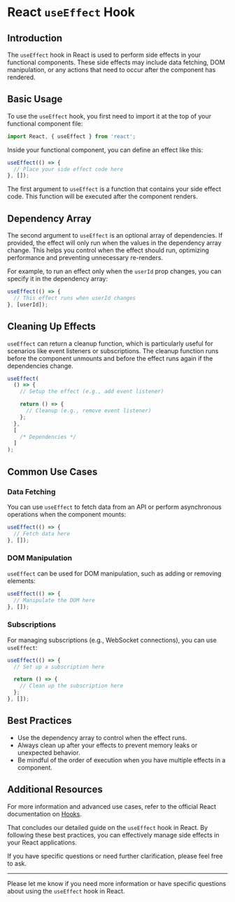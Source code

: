 # React `useEffect` Hook

## Introduction

The `useEffect` hook in React is used to perform side effects in your functional components. These side effects may include data fetching, DOM manipulation, or any actions that need to occur after the component has rendered.

## Basic Usage

To use the `useEffect` hook, you first need to import it at the top of your functional component file:

```javascript
import React, { useEffect } from 'react';
```

Inside your functional component, you can define an effect like this:

```javascript
useEffect(() => {
  // Place your side effect code here
}, []);
```

The first argument to `useEffect` is a function that contains your side effect code. This function will be executed after the component renders.

## Dependency Array

The second argument to `useEffect` is an optional array of dependencies. If provided, the effect will only run when the values in the dependency array change. This helps you control when the effect should run, optimizing performance and preventing unnecessary re-renders.

For example, to run an effect only when the `userId` prop changes, you can specify it in the dependency array:

```javascript
useEffect(() => {
  // This effect runs when userId changes
}, [userId]);
```

## Cleaning Up Effects

`useEffect` can return a cleanup function, which is particularly useful for scenarios like event listeners or subscriptions. The cleanup function runs before the component unmounts and before the effect runs again if the dependencies change.

```javascript
useEffect(
  () => {
    // Setup the effect (e.g., add event listener)

    return () => {
      // Cleanup (e.g., remove event listener)
    };
  },
  [
    /* Dependencies */
  ]
);
```

## Common Use Cases

### Data Fetching

You can use `useEffect` to fetch data from an API or perform asynchronous operations when the component mounts:

```javascript
useEffect(() => {
  // Fetch data here
}, []);
```

### DOM Manipulation

`useEffect` can be used for DOM manipulation, such as adding or removing elements:

```javascript
useEffect(() => {
  // Manipulate the DOM here
}, []);
```

### Subscriptions

For managing subscriptions (e.g., WebSocket connections), you can use `useEffect`:

```javascript
useEffect(() => {
  // Set up a subscription here

  return () => {
    // Clean up the subscription here
  };
}, []);
```

## Best Practices

- Use the dependency array to control when the effect runs.
- Always clean up after your effects to prevent memory leaks or unexpected behavior.
- Be mindful of the order of execution when you have multiple effects in a component.

## Additional Resources

For more information and advanced use cases, refer to the official React documentation on [Hooks](https://reactjs.org/docs/hooks-effect.html).

That concludes our detailed guide on the `useEffect` hook in React. By following these best practices, you can effectively manage side effects in your React applications.

If you have specific questions or need further clarification, please feel free to ask.

---

Please let me know if you need more information or have specific questions about using the `useEffect` hook in React.

